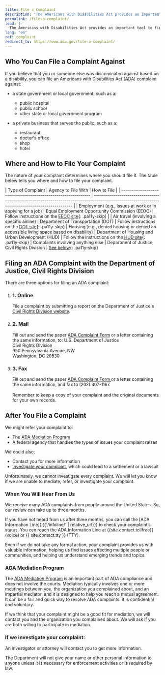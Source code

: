 ```yaml
---
title: File a Complaint
description: "The Americans with Disabilities Act provides an important tool to fight discrimination: filing a complaint with an appropriate federal agency.  This page outlines the steps to get you started."
permalink: /file-a-complaint/
lead: |-
  The Americans with Disabilities Act provides an important tool to fight discrimination: filing a complaint with an appropriate federal agency.  This page outlines the steps to get you started.
lang: "en"
ref: complaint
redirect_to: https://www.ada.gov/file-a-complaint/
---
```


## Who You Can File a Complaint Against

If you believe that you or someone else was discriminated against based on a disability, you can file an Americans with Disabilities Act (ADA) complaint against:

- a state government or local government, such as a:
  - public hospital
  - public school
  - other state or local government program

- a private business that serves the public, such as a:
  - restaurant
  - doctor's office
  - shop
  - hotel

## Where and How to File Your Complaint

The nature of your complaint determines where you should file it. The table below tells you where and how to file your complaint.

| Type of Complaint                                              | Agency to File With                                              | How to File                                                                                                                             |
| -------------------------------------------------------------- | ------------------------------------------------------------------------------------------------------------------------------------------------- |
| Employment (e.g., issues at work or in applying for a job) | Equal Employment Opportunity Commission (EEOC) | Follow instructions on the [EEOC site](http://www.eeoc.gov/filing-charge-discrimination){: .pa11y-skip}                                                       |
| Air travel (involving a specific airline)                   | Department of Transportation (DOT) | Follow instructions on the [DOT site](http://www.transportation.gov/airconsumer/complaints-alleging-discriminatory-treatment-against-disabled-travelers){: .pa11y-skip}
| Housing (e.g., denied housing or denied an accessible living space based on disability)                 | Department of Housing and Urban Development (HUD) | Follow the instructions on the [HUD site](https://www.hud.gov/program_offices/fair_housing_equal_opp/online-complaint){: .pa11y-skip}
| Complaints involving anything else                                                          | Department of Justice, Civil Rights Division                                                           | [See below](#filing-a-complaint-with-the-department-of-justice-civil-rights-division){: .pa11y-skip}

## Filing an ADA Complaint with the Department of Justice, Civil Rights Division
There are three options for filing an ADA complaint:
<div class="filing-options">
<ol>
<li>
<h3 class="margin-left-1">1. Online</h3>
<span>File a complaint by submitting a report on the Department of Justice's <a href="https://civilrights.justice.gov/report/">Civil Rights Division website</a>.</span>
</li>

<li>
<h3 class="margin-left-1">2. Mail</h3>
<span>Fill out and send the paper <a class="pa11y-skip" href="https://www.ada.gov/CRT-ReportPDF-Sep2021.pdf">ADA Complaint Form</a> or a letter containing the same information, to:</span>
U.S. Department of Justice<br/>
Civil Rights Division<br/>
950 Pennsylvania Avenue, NW<br/>
Washington, DC 20530
</li>
<li>
<h3 class="margin-left-1">3. Fax</h3>
<span>Fill out and send the paper <a class="pa11y-skip" href="https://www.ada.gov/CRT-ReportPDF-Sep2021.pdf">ADA Complaint Form </a> or a letter containing the same information, and fax to (202) 307-1197. <br/><br/>Remember to keep a copy of your complaint and the original documents for your own records.</span>
</li>
</ol>
</div>

## After You File a Complaint

We might refer your complaint to:

- The [ADA Mediation Program](#mp)
- A federal agency that handles the types of issues your complaint raises

We could also:

- Contact you for more information
- [Investigate your complaint](#ic), which could lead to a settlement or a lawsuit

Unfortunately, we cannot investigate every complaint. We will let you know if we are unable to mediate, refer, or investigate your complaint.

### When You Will Hear From Us

We receive many ADA complaints from people around the United States. So, our review can take up to three months.

If you have not heard from us after three months, you can call the [ADA Information Line]( {{'/infoline/' | relative_url}}) to check your complaint’s status. You can reach the ADA Information Line at {{site.contact.tollfree}} (voice) or {{ site.contact.tty }} (TTY).

Even if we do not take any formal action, your complaint provides us with valuable information, helping us find issues affecting multiple people or communities, and helping us understand emerging trends and topics.

### <a name="mp"></a>ADA Mediation Program

The [ADA Mediation Program](https://www.ada.gov/mediate.htm) is an important part of ADA compliance and does not involve the courts. Mediation typically involves one or more meetings between you, the organization you complained about, and an impartial mediator, and it is designed to help you reach a mutual agreement. It can be a fair and quick way to resolve ADA complaints. It is confidential and voluntary.

If we think that your complaint might be a good fit for mediation, we will contact you and the organization you complained about. We will ask if you are both willing to participate in mediation.

### <a name="ic"></a>If we investigate your complaint:

An investigator or attorney will contact you to get more information.

The Department will not give your name or other personal information to anyone unless it is necessary for enforcement activities or is required by law.
